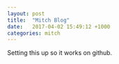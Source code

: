 ```yaml
---
layout: post
title:  "Mitch Blog"
date:   2017-04-02 15:49:12 +1000
categories: mitch
---
```


Setting this up so it works on github. 
